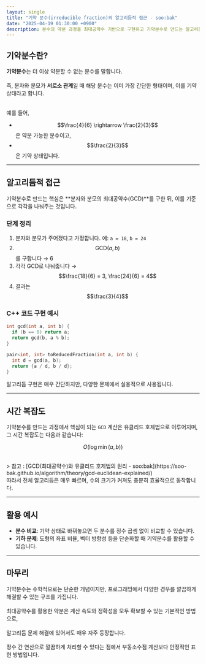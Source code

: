 ```yaml
---
layout: single
title: "기약 분수(irreducible fraction)의 알고리듬적 접근 - soo:bak"
date: "2025-04-19 01:30:00 +0900"
description: 분수의 약분 과정을 최대공약수 기반으로 구현하고 기약분수로 만드는 알고리듬적 접근을 설명한 글
---
```


## 기약분수란?

**기약분수**는 더 이상 약분할 수 없는 분수를 말합니다.<br>
<br>
즉, 분자와 분모가 **서로소 관계**일 때 해당 분수는 이미 가장 간단한 형태이며, 이를 기약 상태라고 합니다.<br><br>

예를 들어, <br>
- $$\frac{4}{6} \rightarrow \frac{2}{3}$$ 은 약분 가능한 분수이고,
- $$\frac{2}{3}$$ 은 기약 상태입니다.

---

## 알고리듬적 접근

기약분수로 만드는 핵심은 **분자와 분모의 최대공약수(GCD)**를 구한 뒤, 이를 기준으로 각각을 나눠주는 것입니다. <br>

### 단계 정리

1. 분자와 분모가 주어졌다고 가정합니다. 예: `a = 18`, `b = 24`
2. $$\text{GCD}(a, b)$$ 를 구합니다 → 6
3. 각각 GCD로 나눠줍니다 → $$\frac{18}{6} = 3, \frac{24}{6} = 4$$
4. 결과는 $$\frac{3}{4}$$

### C++ 코드 구현 예시

```cpp
int gcd(int a, int b) {
  if (b == 0) return a;
  return gcd(b, a % b);
}

pair<int, int> toReducedFraction(int a, int b) {
  int d = gcd(a, b);
  return {a / d, b / d};
}
```

알고리듬 구현은 매우 간단하지만, 다양한 문제에서 실용적으로 사용됩니다. <br>

---

## 시간 복잡도

기약분수를 만드는 과정에서 핵심이 되는 `GCD` 계산은 유클리드 호제법으로 이루어지며, 그 시간 복잡도는 다음과 같습니다:

$$
O(\log \min(a, b))
$$

<br>
> 참고 : [GCD(최대공약수)와 유클리드 호제법의 원리 - soo:bak](https://soo-bak.github.io/algorithm/theory/gcd-euclidean-explained/)

<br>
따라서 전체 알고리듬은 매우 빠르며, 수의 크기가 커져도 충분히 효율적으로 동작합니다.

---

## 활용 예시

- **분수 비교**: 기약 상태로 바꿔놓으면 두 분수를 정수 곱셈 없이 비교할 수 있습니다.
- **기하 문제**: 도형의 좌표 비율, 벡터 방향성 등을 단순화할 때 기약분수를 활용할 수 있습니다.

---

## 마무리

기약분수는 수학적으로는 단순한 개념이지만, 프로그래밍에서 다양한 경우를 깔끔하게 해결할 수 있는 구조를 가집니다.<br>
<br>
최대공약수를 활용한 약분은 계산 속도와 정확성을 모두 확보할 수 있는 기본적인 방법으로,<br>
<br>
알고리듬 문제 해결에 있어서도 매우 자주 등장합니다.<br>
<br>
정수 간 연산으로 깔끔하게 처리할 수 있다는 점에서 부동소수점 계산보다 안정적인 표현 방법입니다.
